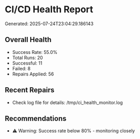 # CI/CD Health Report

Generated: 2025-07-24T23:04:29.186143

## Overall Health
- Success Rate: 55.0%
- Total Runs: 20
- Successful: 11
- Failed: 8
- Repairs Applied: 56

## Recent Repairs
- Check log file for details: /tmp/ci_health_monitor.log

## Recommendations
- ⚠️ Warning: Success rate below 80% - monitoring closely

